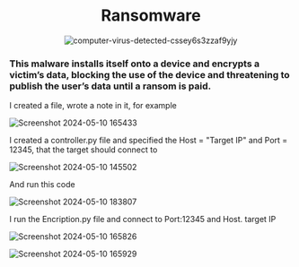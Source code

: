 <h1 align="center" >Ransomware</h1>


<div align="center">

![computer-virus-detected-cssey6s3zzaf9yjy](https://github.com/Hasul79/Ransomware/assets/95657084/fd2e8c28-6d41-42dd-b3a7-d43d594cfc3b)

</div>

<h3>
This malware installs itself onto a device and encrypts a victim’s data, blocking the use of the device and threatening to publish the user’s data until a ransom is paid.

</h3>

<p>I created a file, wrote a note in it, for example</p>


![Screenshot 2024-05-10 165433](https://github.com/Hasul79/Ransomware/assets/95657084/4b19d6db-4c19-4f6d-a4bb-b0d15c987bbb)


<p>I created a controller.py file and specified the Host = "Target IP" and Port = 12345,  that the target should connect to</p>


![Screenshot 2024-05-10 145502](https://github.com/Hasul79/Ransomware/assets/95657084/14ea817a-84bc-447b-b325-e7e7211e5692)


<p>And run this code</p>


![Screenshot 2024-05-10 183807](https://github.com/Hasul79/Ransomware/assets/95657084/db77e881-e634-44ea-93e1-f7787ae2dfee)


<p>I run the Encription.py file and connect to Port:12345 and Host. target IP</p>

![Screenshot 2024-05-10 165826](https://github.com/Hasul79/Ransomware/assets/95657084/ed325960-9bcd-44d1-9ff7-3069df8d44ff)



![Screenshot 2024-05-10 165929](https://github.com/Hasul79/Ransomware/assets/95657084/7e4ad6b0-abe5-4e92-8ffc-cc384bd2063d)





